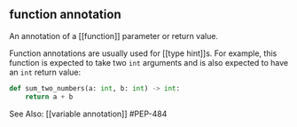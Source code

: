 ## **function annotation**
An annotation of a [[function]] parameter or return value.

Function annotations are usually used for [[type hint]]s.
For example, this function is expected to take two `int` arguments and is also expected to have an `int` return value:

```py
def sum_two_numbers(a: int, b: int) -> int:
	return a + b
```

See Also: [[variable annotation]]
#PEP-484